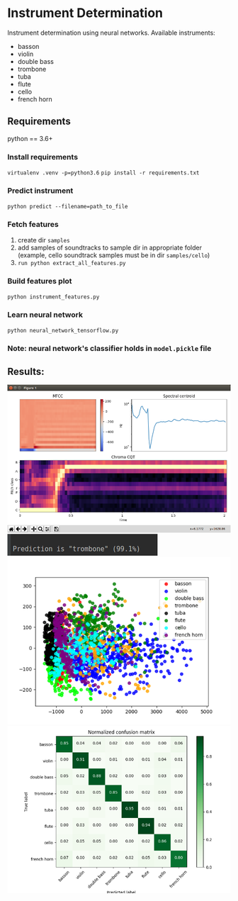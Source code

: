 # Instrument Determination
Instrument determination using neural networks.
Available instruments:
- basson
- violin
- double bass
- trombone
- tuba
- flute
- cello
- french horn

## Requirements
python == 3.6+

### Install requirements
`virtualenv .venv -p=python3.6`
`pip install -r requirements.txt`

### Predict instrument
`python predict --filename=path_to_file`

### Fetch features
1. create dir `samples`
2. add samples of soundtracks to sample dir in appropriate folder
(example, cello soundtrack samples must be in dir `samples/cello`)
3. `run python extract_all_features.py`

### Build features plot
`python instrument_features.py`

### Learn neural network
`python neural_network_tensorflow.py`

### Note: neural network's classifier holds in `model.pickle` file

## Results: 

![confusion matrix](https://github.com/dimavitvickiy/InstumentDetermination/blob/master/feature_extraction.png?raw=true)
![confusion matrix](https://github.com/dimavitvickiy/InstumentDetermination/blob/master/result.png?raw=true)
![confusion matrix](https://github.com/dimavitvickiy/InstumentDetermination/blob/master/instruments.png?raw=true)
![confusion matrix](https://github.com/dimavitvickiy/InstumentDetermination/blob/master/prediction.png?raw=true)
